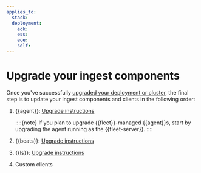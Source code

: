 ```yaml
---
applies_to:
  stack:
  deployment:
    eck:
    ess:
    ece:
    self:
---
```

# Upgrade your ingest components

Once you've successfully [upgraded your deployment or cluster](/deploy-manage/upgrade/deployment-or-cluster.md), the final step is to update your ingest components and clients in the following order: 

1. {{agent}}: [Upgrade instructions](../../reference/fleet/upgrade-elastic-agent.md)

    ::::{note}
    If you plan to upgrade {{fleet}}-managed {{agent}}s, start by upgrading the agent running as the {{fleet-server}}.
    ::::

2. {{beats}}: [Upgrade instructions](beats://reference/libbeat/upgrading.md)
3. {{ls}}: [Upgrade instructions](logstash://reference/upgrading-logstash.md)
4. Custom clients

